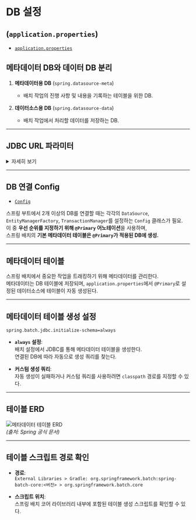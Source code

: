 # DB 설정

## (`application.properties`)

- [`application.properties`](https://github.com/DHL7123/Archive/blob/main/Batch_Study/SpringBatch/src/main/resources/application.properties)


## 메타데이터 DB와 데이터 DB 분리

1. **메타데이터용 DB**  (`spring.datasource-meta`)
   - 배치 작업의 진행 사항 및 내용을 기록하는 테이블을 위한 DB.

2. **데이터소스용 DB**  (`spring.datasource-data`)
   - 배치 작업에서 처리할 데이터를 저장하는 DB.
   
---


## JDBC URL 파라미터 

<details> 
<summary>자세히 보기</summary>

1. **`useSSL=false`**  
   - **기능**: SSL 암호화 연결 사용 여부.  
   - **개발환경**: `false`로 설정 (간편성 우선).  
   - **운영환경**: 보안을 위해 반드시 `true` 권장.

2. **`useUnicode=true`**  
   - **기능**: 유니코드 문자 처리 활성화.  
   - **필요성**: 한글 등 다국어 데이터 정상 처리.  
   - **문제 방지**: 문자 깨짐 현상 해결.

3. **`serverTimezone=Asia/Seoul`**  
   - **기능**: DB 서버 시간대 강제 지정.  
   - **이슈**: 미설정 시 애플리케이션-DB 간 시간 불일치 발생.

4. **`allowPublicKeyRetrieval=true`**  
   - **대상**: MySQL 8.0+ 인증 방식.  
   - **용도**: 공개 키 검색 허용으로 연결 오류 방지.  
   - **주의**: 보안 약화 가능성 → 운영환경에선 신중히 적용.

</details>

---
## DB 연결 Config

- [`Config`](https://github.com/DHL7123/Archive/blob/main/Batch_Study/SpringBatch/src/main/java/com/SpringBatch/SpringBatch/config)

스프링 부트에서 2개 이상의 DB를 연결할 때는 각각의 `DataSource`, `EntityManagerFactory`, `TransactionManager`를 설정하는 `Config` 클래스가 필요.  
이 중 **우선 순위를 지정하기 위해 `@Primary` 어노테이션**을 사용하며,  
스프링 배치의 **기본 메타데이터 테이블은 `@Primary`가 적용된 DB에 생성.**

---

## 메타데이터 테이블

스프링 배치에서 중요한 작업을 트래킹하기 위해 메타데이터를 관리한다.  
메타데이터는 DB 테이블에 저장되며, `application.properties`에서 `@Primary`로 설정된 데이터소스에 테이블이 자동 생성된다.

---

## 메타데이터 테이블 생성 설정

```properties
spring.batch.jdbc.initialize-schema=always
```

- **`always` 설정**:  
  배치 설정에서 JDBC를 통해 메타데이터 테이블을 생성한다.  
  연결된 DB에 따라 자동으로 생성 쿼리를 찾는다.

- **커스텀 생성 쿼리**:  
  자동 생성이 실패하거나 커스텀 쿼리를 사용하려면 `classpath` 경로를 지정할 수 있다.

---

## 테이블 ERD

![메타데이터 테이블 ERD](https://docs.spring.io/spring-batch/reference/_images/meta-data-erd.png)  
*(출처: Spring 공식 문서)*

---

## 테이블 스크립트 경로 확인

- **경로**:  
  `External Libraries > Gradle: org.springframework.batch:spring-batch-core:<버전> > org.springframework.batch.core`

- **스크립트 위치**:  
  스프링 배치 코어 라이브러리 내부에 포함된 테이블 생성 스크립트를 확인할 수 있다.